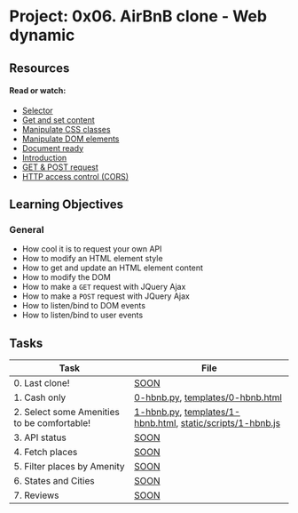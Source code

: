 # Project: 0x06. AirBnB clone - Web dynamic

## Resources

#### Read or watch:

* [Selector](https://intranet.alxswe.com/rltoken/Bl2mJVVG07XCP6E8qtsQMg)
* [Get and set content](https://intranet.alxswe.com/rltoken/oM3b0a0FGTy6AQ_UJ201Yw)
* [Manipulate CSS classes](https://intranet.alxswe.com/rltoken/LL2uScQvjWnj2ZEx2CzxXw)
* [Manipulate DOM elements](https://intranet.alxswe.com/rltoken/6JtTz9SaNX3AyVXht4tMYA)
* [Document ready](https://intranet.alxswe.com/rltoken/1AbzN1nEfBKoSjB-9kjmrA)
* [Introduction](https://intranet.alxswe.com/rltoken/OGDoIOd0cdmwDJFJy4aw5w)
* [GET & POST request](https://intranet.alxswe.com/rltoken/kmBzs_QPD72Oz--Yk80JHw)
* [HTTP access control (CORS)](https://intranet.alxswe.com/rltoken/tzqJx5SS5cF1BW_lAnXqqg)
## Learning Objectives

### General

* How cool it is to request your own API
* How to modify an HTML element style
* How to get and update an HTML element content
* How to modify the DOM
* How to make a <code>GET</code> request with JQuery Ajax
* How to make a <code>POST</code> request with JQuery Ajax
* How to listen/bind to DOM events
* How to listen/bind to user events
## Tasks

| Task | File |
| ---- | ---- |
| 0. Last clone! | [SOON](./) |
| 1. Cash only | [0-hbnb.py](./0-hbnb.py), [templates/0-hbnb.html](./templates/0-hbnb.html) |
| 2. Select some Amenities to be comfortable! | [1-hbnb.py](./1-hbnb.py), [templates/1-hbnb.html](./templates/1-hbnb.html), [static/scripts/1-hbnb.js](./static/scripts/1-hbnb.js) |
| 3. API status | [SOON](./) |
| 4. Fetch places | [SOON](./) |
| 5. Filter places by Amenity | [SOON](./) |
| 6. States and Cities | [SOON](./) |
| 7. Reviews | [SOON](./) |
